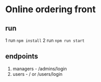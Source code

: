 # Online ordering front

## run

1 run `npm install`
2 run `npm run start`

## endpoints

1. managers - /admins/login
2. users - / or /users/login